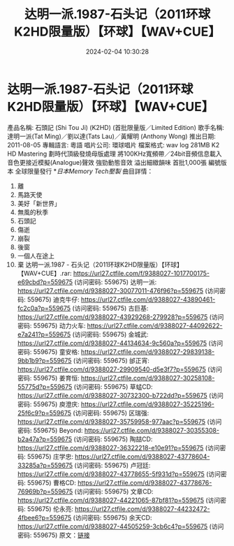 ﻿---
title: 达明一派.1987-石头记（2011环球K2HD限量版）【环球】【WAV+CUE】
date: 2024-02-04 10:30:28
categories: WAV车载音乐、镜像
tags: 华语中文
---
# 达明一派.1987-石头记（2011环球K2HD限量版）【环球】【WAV+CUE】

產品名稱: 石頭記 (Shi Tou Ji) (K2HD)
(首批限量版／Limited Edition)
歌手名稱: 達明一派(Tat Ming)／劉以達(Tats Lau)／黃耀明 (Anthony Wong)
推出日期: 2011-08-05
專輯語言: 粵語
唱片公司: 環球唱片
檔案格式: wav log 281MB
K2 HD Mastering 劃時代頂級發燒母版處理 將100KHz寬頻帶／24bit音頻信息載入
音色更接近模擬(Analogue)聲效 強勁動態音效 溢出細緻韻味
首批1,000張 編號版本 全球限量發行
**日本Memory Tech壓製*
曲目詳情：
01. 離
02. 馬路天使
03. 美好「新世界」
04. 無風的秋季
05. 石頭記
06. 傷逝
07. 崩裂
08. 後窗
09. 一個人在途上
10. 棄
达明一派.1987 - 石头记（2011环球K2HD限量版）【环球】【WAV+CUE】.rar: https://url27.ctfile.com/f/9388027-1017700175-e69cbd?p=559675
(访问密码: 559675)
达明一派: https://url27.ctfile.com/d/9388027-30077011-476f96?p=559675
(访问密码: 559675)
迪克牛仔: https://url27.ctfile.com/d/9388027-43890461-fc2c0a?p=559675
(访问密码: 559675)
古巨基: https://url27.ctfile.com/d/9388027-43929268-279928?p=559675
(访问密码: 559675)
动力火车: https://url27.ctfile.com/d/9388027-44092622-e7a241?p=559675
(访问密码: 559675)
金城武: https://url27.ctfile.com/d/9388027-44134634-9c560a?p=559675
(访问密码: 559675)
童安格: https://url27.ctfile.com/d/9388027-29839138-9bb1b9?p=559675
(访问密码: 559675)
邰正宵: https://url27.ctfile.com/d/9388027-29909540-d5e3f7?p=559675
(访问密码: 559675)
姜育恒: https://url27.ctfile.com/d/9388027-30258108-55775d?p=559675
(访问密码: 559675)
草蜢CD: https://url27.ctfile.com/d/9388027-30732300-b722dd?p=559675
(访问密码: 559675)
庾澄庆: https://url27.ctfile.com/d/9388027-35225196-25f6c9?p=559675
(访问密码: 559675)
区瑞强: https://url27.ctfile.com/d/9388027-35759958-977aac?p=559675
(访问密码: 559675)
Beyond: https://url27.ctfile.com/d/9388027-30355308-b2a47a?p=559675
(访问密码: 559675)
陶喆CD: https://url27.ctfile.com/d/9388027-36322218-e10e91?p=559675
(访问密码: 559675)
庄学忠: https://url27.ctfile.com/d/9388027-43778604-33285a?p=559675
(访问密码: 559675)
卢冠廷: https://url27.ctfile.com/d/9388027-43778655-5f931d?p=559675
(访问密码: 559675)
曹格CD: https://url27.ctfile.com/d/9388027-43778676-76969b?p=559675
(访问密码: 559675)
文章CD: https://url27.ctfile.com/d/9388027-44221065-87bf81?p=559675
(访问密码: 559675)
伦永亮: https://url27.ctfile.com/d/9388027-44232472-4fbee6?p=559675
(访问密码: 559675)
余天CD: https://url27.ctfile.com/d/9388027-44505259-3cb6c4?p=559675
(访问密码: 559675)
原文：[链接](https://blog.sina.com.cn/s/blog_1647c7e76010314dd.html)